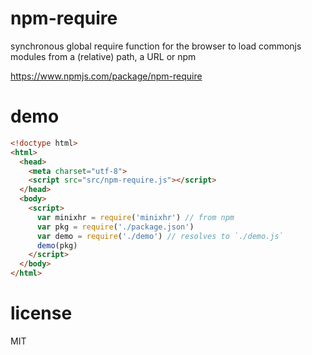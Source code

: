 # npm-require
synchronous global require function for the browser to load commonjs modules from a (relative) path, a URL or npm

https://www.npmjs.com/package/npm-require

# demo
```html
<!doctype html>
<html>
  <head>
    <meta charset="utf-8">
    <script src="src/npm-require.js"></script>
  </head>
  <body>
    <script>
      var minixhr = require('minixhr') // from npm
      var pkg = require('./package.json')
      var demo = require('./demo') // resolves to `./demo.js`
      demo(pkg)
    </script>
  </body>
</html>
```

<!--
@TODO: what about internal/local non-published modules?

@TODO: what about more options for src="npm-require#...?..."
  - so that different registries (or registry proxies) can be set
  - and all channeled through an iframe/worker for caching?

# DEMO (TEST)
Structure:
- no folders for different versions
  - current tests are for current versions
  - old tests are in version history
- tests are numbered feature folders
  - new features get the next version number
  - retired features get deleted, thus archived into the version histroy
- a feature folder potentially contains `fixture` folder
- a feature folder contains a `spec.js` file to describe the feature usage

# TODO
```js
// @TODO: make test/test.html test stuff
// @TODO: make test/benchmark.html test stuff
// @TODO: include {test,benchmark}.html as iframes in index.js - where `index.html` is the DEMO PAGE which includes demo and documentation

// @TODO: put `src/index.js` structure into place
// @TODO: experiment with offlineFirst/ServiceWorker with cross-domain-re-use of modules
// @TODO: find `package.json` and load all dependencies with their versions
// @TODO: require.config(opts) // to change NPM CDN, etc...
// @TODO: require.packageJSON // to show packageJSON of current require
// @TODO: maybe support version ranges (check unpkg and wzrd support)


// @TODO: compare with npm-requie inofficial and implement

// // then
//   a. LOAD_AS_FILE(Y + X)
//   //     LOAD_AS_FILE(X)
//   // 1. If X is a file, load X as JavaScript text.  STOP
//   // 2. If X.js is a file, load X.js as JavaScript text.  STOP
//   // 3. If X.json is a file, parse X.json to a JavaScript Object.  STOP
//   b. LOAD_AS_DIRECTORY(Y + X)
//   // 1. If X/package.json is a file,
//   //    a. Parse X/package.json, and look for "main" field.
//   //    b. let M = X + (json main field)
//   //    c. LOAD_AS_FILE(M)
//   //    d. LOAD_INDEX(M)
//         //   If X/index.js is a file, load X/index.js as JavaScript text.  STOP
//         //  2. If X/index.json is a file, parse X/index.json to a JavaScript object. STOP
//         //  3. If X/index.node is a file, load X/index.node as binary addon.  STOP
//   //  If X/index.js is a file, load X/index.js as JavaScript text.  STOP
//   //  2. If X/index.json is a file, parse X/index.json to a JavaScript object. STOP
//   //  3. If X/index.node is a file, load X/index.node as binary addon.  STOP
// 4. LOAD_NODE_MODULES(X, START=dirname(Y))
//   // 1. let DIRS=NODE_MODULES_PATHS(START)
//   // 2. for each DIR in DIRS:
//   //    a. LOAD_AS_FILE(DIR/X)
//   //    b. LOAD_AS_DIRECTORY(DIR/X)
// 5. `throw new Error("Cannot find module '<module name>'")`

// @TODO: use as "test cases" or rather "example output"

// require('./routes')
//   ./package.json#main
//   ./routes.js
//   ./routes.json
//   ./routes.node
//
// // /home/bytearcher/socket/src/server.js
// require('async')
//   /home/bytearcher/socket/src/node_modules/async
//   /home/bytearcher/socket/node_modules/async
//   /home/bytearcher/node_modules/async
//   /home/node_modules/async
//   /node_modules/async
//
//   module.paths
//   [ '/Users/samer/learn-node/repl/node_modules',
//     '/Users/samer/learn-node/node_modules',
//     '/Users/samer/node_modules',
//     '/Users/node_modules',
//     '/node_modules',
//     '/Users/samer/.node_modules',
//     '/Users/samer/.node_libraries',
//     '/usr/local/Cellar/node/7.7.1/lib/node' ]
```

# usage

**`index.html`**

```html

  <body>
    <script src="https://wzrd.in/standalone/npm-require"></script>
    <script src="browser.js"></script>
  </body>

```

**`browser.js`**

```js
var minixhr = require('minixhr')

// use module :-)
```

# resolver spec

*The `require` function in nodejs does not follow the official module resolver logic, so below follows the resolver logic this module uses and what I think the logic currently used by `require` in nodejs looks like*

open issue:
* https://github.com/nodejs/node/issues/17966

**Official** (not implemented by this module)
* nodejs#require https://nodejs.org/api/modules.html#modules_all_together
* commonJS#require http://wiki.commonjs.org/wiki/Modules/1.1#Module_Context

**Inofficial** (implemented by this module)  
Follows official spec as closely as possible, but:
* without nodejs CORE MODULES support
* without .node file extension support

```
require(X) from module at path Y
1. If X is a core module,
   a. return the core module
   b. STOP
2. If X begins with '/'
   a. set Y to be the filesystem root
3. If X begins with './' or '/' or '../'
   a. LOAD(Y + X)
4. LOAD_NODE_MODULES(X, dirname(Y))
5. THROW "not found"

LOAD(X)
1. LOAD_AS_DIRECTORY(X)
2. LOAD_AS_FILE(X)
3. LOAD_INDEX(X)

LOAD_AS_DIRECTORY(X)
1. If X/package.json is a file,
   a. Parse X/package.json, and look for "main" field.
   b. let M = X + (json main field)
   c. LOAD_AS_FILE(M)
   d. LOAD_INDEX(M)

LOAD_AS_FILE(X)
1. If X is a file, load X as JavaScript text.  STOP
2. If X.js is a file, load X.js as JavaScript text.  STOP
3. If X.json is a file, parse X.json to a JavaScript Object.  STOP
4. If X.node is a file, load X.node as binary addon.  STOP

LOAD_INDEX(X)
1. If X/index.js is a file, load X/index.js as JavaScript text.  STOP
2. If X/index.json is a file, parse X/index.json to a JavaScript object. STOP
3. If X/index.node is a file, load X/index.node as binary addon.  STOP

LOAD_NODE_MODULES(X, START)
1. let DIRS=NODE_MODULES_PATHS(START)
2. for each DIR in DIRS:
   a. LOAD(DIR/X)

NODE_MODULES_PATHS(START)
1. let PARTS = path split(START)
2. let I = count of PARTS - 1
3. let DIRS = []
4. while I >= 0,
   a. if PARTS[I] = "node_modules" CONTINUE
   b. DIR = path join(PARTS[0 .. I] + "node_modules")
   c. DIRS = DIRS + DIR
   d. let I = I - 1
5. return DIRS
```
-->

# license
MIT
